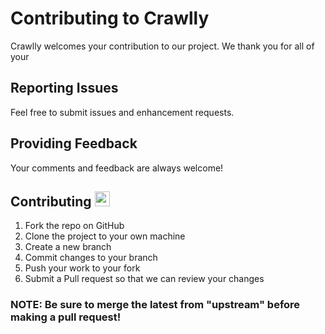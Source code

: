 # Contributing to Crawlly
Crawlly welcomes your contribution to our project. We thank you for all of your 

## Reporting Issues
Feel free to submit issues and enhancement requests.

## Providing Feedback
Your comments and feedback are always welcome!

## Contributing <img src="https://image.flaticon.com/icons/svg/25/25406.svg" height="24">
1. Fork the repo on GitHub
2. Clone the project to your own machine
3. Create a new branch
4. Commit changes to your branch
5. Push your work to your fork
6. Submit a Pull request so that we can review your changes
### NOTE: Be sure to merge the latest from "upstream" before making a pull request!
